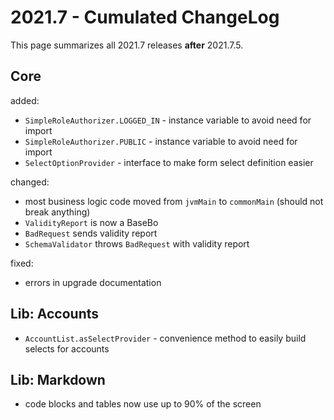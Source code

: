 # 2021.7 - Cumulated ChangeLog

This page summarizes all 2021.7 releases **after** 2021.7.5.

## Core

added:

- `SimpleRoleAuthorizer.LOGGED_IN` - instance variable to avoid need for import
- `SimpleRoleAuthorizer.PUBLIC` - instance variable to avoid need for import
- `SelectOptionProvider` - interface to make form select definition easier

changed:

- most business logic code moved from `jvmMain` to `commonMain` (should not break anything)
- `ValidityReport` is now a BaseBo
- `BadRequest` sends validity report
- `SchemaValidator` throws `BadRequest` with validity report

fixed:

- errors in upgrade documentation

## Lib: Accounts

- `AccountList.asSelectProvider` - convenience method to easily build selects for accounts

## Lib: Markdown

- code blocks and tables now use up to 90% of the screen